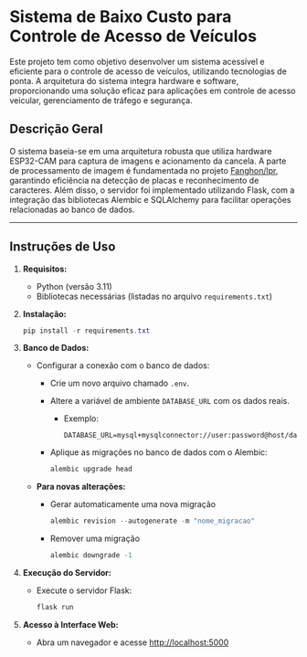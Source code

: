 # Sistema de Baixo Custo para Controle de Acesso de Veículos

Este projeto tem como objetivo desenvolver um sistema acessível e eficiente para o controle de acesso de veículos, utilizando tecnologias de ponta. A arquitetura do sistema integra hardware e software, proporcionando uma solução eficaz para aplicações em controle de acesso veicular, gerenciamento de tráfego e segurança.

## Descrição Geral

O sistema baseia-se em uma arquitetura robusta que utiliza hardware ESP32-CAM para captura de imagens e acionamento da cancela. A parte de processamento de imagem é fundamentada no projeto [Fanghon/lpr](https://github.com/fanghon/lpr), garantindo eficiência na detecção de placas e reconhecimento de caracteres. Além disso, o servidor foi implementado utilizando Flask, com a integração das bibliotecas Alembic e SQLAlchemy para facilitar operações relacionadas ao banco de dados.

---

## Instruções de Uso

1. **Requisitos:**

   * Python (versão 3.11)
   * Bibliotecas necessárias (listadas no arquivo `requirements.txt`)

2. **Instalação:**

    ```powershell
    pip install -r requirements.txt
    ```

3. **Banco de Dados:**

   * Configurar a conexão com o banco de dados:
     * Crie um novo arquivo chamado `.env`.
     * Altere a variável de ambiente `DATABASE_URL` com os dados reais.
       * Exemplo:

          ```dotenv
          DATABASE_URL=mysql+mysqlconnector://user:password@host/database
          ```

     * Aplique as migrações no banco de dados com o Alembic:

          ```powershell
          alembic upgrade head
          ```

   * **Para novas alterações:**

     * Gerar automaticamente uma nova migração

          ```powershell
          alembic revision --autogenerate -m "nome_migracao"
          ```

     * Remover uma migração

          ```powershell
          alembic downgrade -1
          ```

4. **Execução do Servidor:**
     * Execute o servidor Flask:

          ```powershell
          flask run
          ```

5. **Acesso à Interface Web:**

   * Abra um navegador e acesse <http://localhost:5000>

